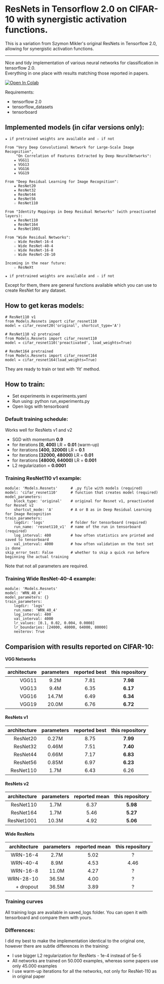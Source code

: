 # ResNets in Tensorflow 2.0 on CIFAR-10 with synergistic activation functions.

This is a variation from Szymon Mikler's original ResNets in Tensorflow 2.0, allowing for synergistic activation functions.

---


Nice and tidy implementation of various neural networks for classification in tensorflow 2.0. \
Everything in one place with results matching those reported in papers.

[![Open In Colab](https://colab.research.google.com/assets/colab-badge.svg)](https://colab.research.google.com/github/gahaalt/cifar-vs-tensorflow2/blob/master/Playground.ipynb)

Requirements:
- tensorflow 2.0
- tensorflow_datasets
- tensorboard

## Implemented models (in cifar versions only):
```
★ if pretrained weights are available and ☆ if not

From "Very Deep Convolutional Network for Large-Scale Image Recognition",
     "On Correlation of Features Extracted by Deep NeuralNetworks":
    ★ VGG11
    ★ VGG13
    ★ VGG16
    ★ VGG19

From "Deep Residual Learning for Image Recognition":
    ★ ResNet20
    ★ ResNet32
    ★ ResNet44
    ★ ResNet56
    ☆ ResNet110

From "Identity Mappings in Deep Residual Networks" (with preactivated layers):
    ★ ResNet110
    ★ ResNet164
    ★ ResNet1001
    
From "Wide Residual Networks":
    ☆ Wide ResNet-16-4
    ☆ Wide ResNet-40-4
    ☆ Wide ResNet-16-8
    ☆ Wide ResNet-28-10
    
Incoming in the near future:
    ☆ ResNeXt
    
★ if pretrained weights are available and ☆ if not
```
Except for them, there are general functions available which you can use to create ResNet for any dataset.

## How to get keras models:
```
# ResNet110 v1
from Models.Resnets import cifar_resnet110
model = cifar_resnet20('original', shortcut_type='A')

# ResNet110 v2 pretrained
from Models.Resnets import cifar_resnet110
model = cifar_resnet110('preactivated', load_weights=True)

# ResNet164 pretrained
from Models.Resnets import cifar_resnet164
model = cifar_resnet164(load_weights=True)
```
They are ready to train or test with 'fit' method.

## How to train:
- Set experiments in experiments.yaml
- Run using: python run_experiments.py
- Open logs with tensorboard

### Default training schedule:
Works well for ResNets v1 and v2
- SGD with momentum **0.9**
- for iterations **[0, 400)** LR = **0.01** (warm-up)
- for iterations **[400, 32000)** LR = **0.1**
- for iterations **[32000, 48000)** LR = **0.01**
- for iterations **[48000, 64000)** LR = **0.001**
- L2 regularization = **0.0001**

### Training ResNet110 v1 example:
```
module: 'Models.Resnets'      # .py file with models (required)
model: 'cifar_resnet110'      # function that creates model (required)
model_parameters:
    block_type: 'original'    # original for Resnet v1, preactivated for Resnet v2
    shortcut_mode: 'A'        # A or B as in Deep Residual Learning for Image Recognition
train_parameters:
    logdir: 'logs'            # folder for tensorboard (required)
    run_name: 'resnet110_v1'  # name of the run in tensorboard (required)
    log_interval: 400         # how often statistics are printed and saved to tensorboard
    val_interval: 4000        # how often validation on the test set is done
skip_error_test: False        # whether to skip a quick run before beginning the actual training
```
Note that not all parameters are required.

### Training Wide ResNet-40-4 example:
```
module: 'Models.Resnets'
model: 'WRN_40_4'
model_parameters: {}
train_parameters:
    logdir: 'logs'
    run_name: 'WRN_40_4'
    log_interval: 400
    val_interval: 4000
    lr_values: [0.1, 0.02, 0.004, 0.0008]
    lr_boundaries: [24000, 48000, 64000, 80000]
    nesterov: True
```

## Comparision with results reported on CIFAR-10:

#### VGG Networks
| architecture | parameters | reported best | this repository |
| ---: | :---: | :---: | :---: |
| VGG11 | 9.2M | 7.81 | **7.98** |
| VGG13 | 9.4M | 6.35 | **6.17** |
| VGG16 | 14.7M | 6.49 | **6.34** |
| VGG19 | 20.0M | 6.76 | **6.72** |

#### ResNets v1
| architecture | parameters | reported best | this repository |
| ---: | :---: | :---: | :---: |
| ResNet20 | 0.27M | 8.75 | **7.99** |
| ResNet32 | 0.46M | 7.51 | **7.40** |
| ResNet44 | 0.66M | 7.17 | **6.83** |
| ResNet56 | 0.85M | 6.97 | **6.23** |
| ResNet110 | 1.7M | 6.43 | 6.26 |

#### ResNets v2
| architecture | parameters | reported mean | this repository |
| ---: | :---: | :---: | :---: |
| ResNet110 | 1.7M | 6.37 | **5.98** |
| ResNet164 | 1.7M | 5.46 | **5.27** |
| ResNet1001 | 10.3M | 4.92 | **5.06** |

#### Wide ResNets
| architecture | parameters | reported mean | this repository |
| ---: | :---: | :---: | :---: |
| WRN-16-4 | 2.7M | 5.02 | ? |
| WRN-40-4 | 8.9M | 4.53 | 4.46 |
| WRN-16-8 | 11.0M | 4.27 | ? |
| WRN-28-10 | 36.5M | 4.00 | ? |
| + dropout | 36.5M | 3.89 | ? |

### Training curves
All training logs are available in saved_logs folder. You can open it with tensorboard and compare them with yours.

### Differences:
I did my best to make the implementation identical to the original one, however there are subtle differences in the training:

- I use bigger L2 regularization for ResNets - 1e-4 instead of 5e-5
- All networks are trained on 50.000 examples, whereas some papers use only 45.000 examples
- I use warm-up iterations for all the networks, not only for ResNet-110 as in original paper

